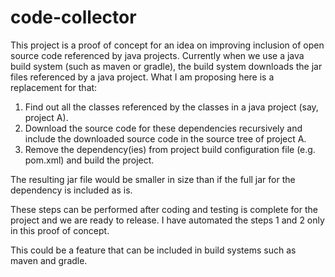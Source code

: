 # code-collector
This project is a proof of concept for an idea on improving inclusion of open source code referenced by java projects. Currently when we use a java build system (such as maven or gradle), the build system downloads the jar files referenced by a java project. What I am proposing here is a replacement for that: 
1. Find out all the classes referenced by the classes in a java project (say, project A).
2. Download the source code for these dependencies recursively and include the downloaded source code in the source tree of project A.
3. Remove the dependency(ies) from project build configuration file (e.g. pom.xml) and build the project.

The resulting jar file would be smaller in size than if the full jar for the dependency is included as is.

These steps can be performed after coding and testing is complete for the project and we are ready to release. I have automated the steps 1 and 2 only in this proof of concept.

This could be a feature that can be included in build systems such as maven and gradle.
